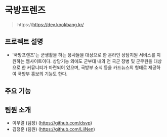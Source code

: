 # 국방프렌즈
> https://https://dev.kookbang.kr/

## 프로젝트 설명
 * '국방프렌즈'는 군생활을 하는 용사들을 대상으로 한 온라인 상담지원 서비스를 지원하는 웹사이트이다. 상담기능 외에도 군부대 내의 전 국군 장병 및 군무원을 대상으로 한 커뮤니티가 마련되어 있으며, 국방부 소식 등을 카드뉴스의 형태로 제공하여 국방부 홍보의 기능도 한다.<br>

## 주요 기능
 
## 팀원 소개
 * 이무열 (팀장) (https://github.com/dsvp)<br>
 * 김정훈 (팀원) (https://github.com/LiiNen)<br>
